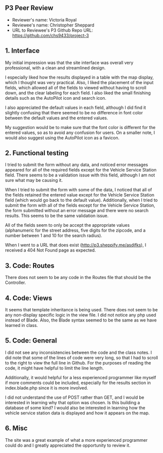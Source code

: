 ## P3 Peer Review

+ Reviewer's name: Victoria Royal
+ Reviewee's name: Christopher Sheppard
+ URL to Reviewee's P3 Github Repo URL: <https://github.com/chs9433/project-3>

## 1. Interface

My initial impression was that the site interface was overall very professional, with a clean and streamlined design.
 
I especially liked how the results displayed in a table with the map display, which I thought was very practical. Also, I liked the placement of the input fields, which allowed all of the fields to viewed without having to scroll down, and the clear labeling for each field. I also liked the small finishing details such as the AutoPilot icon and search icon.

I also appreciated the default values in each field, although I did find it slightly confusing that there seemed to be no difference in font color between the default values and the entered values.  

My suggestion would be to make sure that the font color is different for the entered values, so as to avoid any confusion for users. On a smaller note, I would also suggest using the AutoPilot icon as a favicon.

## 2. Functional testing

I tried to submit the form without any data, and noticed error messages appeared for all of the required fields except for the Vehicle Service Station field. There seems to be a validation issue with this field, although I am not sure what may be causing it.

When I tried to submit the form with some of the data, I noticed that all of the fields retained the entered value except for the Vehicle Service Station field (which would go back to the default value). Additionally, when I tried to submit the form with all of the fields except for the Vehicle Service Station, the form submitted without an error message and there were no search results. This seems to be the same validation issue. 

All of the fields seem to only be accept the appropriate values (alphanumeric for the street address, five digits for the zipcode, and a number between 1 and 10 for the search radius).

When I went to a URL that does exist (http://p3.sheppify.me/asdjfks), I received a 404 Not Found page as expected. 


## 3. Code: Routes

There does not seem to be any code in the Routes file that should be the Controller. 


## 4. Code: Views

It seems that template inheritance is being used. There does not seem to be any non-display specific logic in the view file. I did not notice any php used instead of Blade. Also, the Blade syntax seemed to be the same as we have learned in class.


## 5. Code: General

I did not see any inconsistencies between the code and the class notes. I did note that some of the lines of code were very long, so that I had to scroll to the right to view the full line in Github. For the purposes of reading the code, it might have helpful to limit the line length. 

Additionally, it would helpful for a less experienced programmer like myself if more comments could be included, especially for the results section in index.blade.php since it is more involved.

I did not understand the use of POST rather than GET, and I would be interested in learning why that option was chosen. Is this building a database of some kind? I would also be interested in learning how the vehicle service station data is displayed and how it appears on the map.

## 6. Misc
The site was a great example of what a more experienced programmer could do and I greatly appreciated the opportunity to review it.  